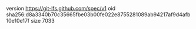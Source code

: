 version https://git-lfs.github.com/spec/v1
oid sha256:d8a3340b70c35665fbe03b00fe022e8755281089ab94217af9d4afb10e10e17f
size 7033
